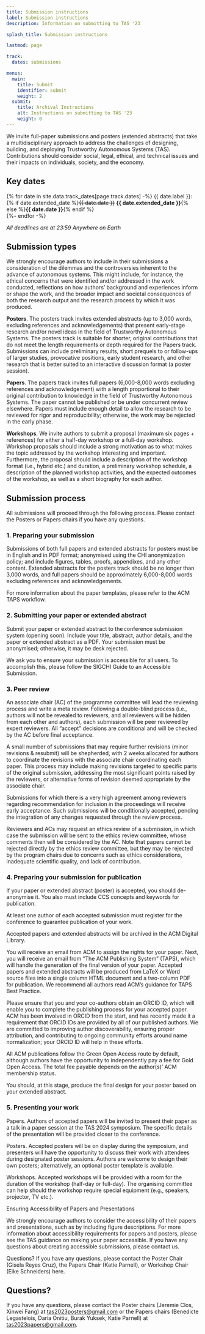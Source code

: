 ```yaml
---
title: Submission instructions
label: Submission instructions
description: Information on submitting to TAS '23

splash_title: Submission instructions

lastmod: page

track:
  dates: submissions

menus:
  main:
    title: Submit
    identifier: submit
    weight: 2
  submit:
    title: Archival Instructions
    alt: Instructions on submitting to TAS '23
    weight: 0
---
```


We invite full-paper submissions and posters (extended abstracts) that take a multidisciplinary approach to address the challenges of designing, building, and deploying Trustworthy Autonomous Systems (TAS). Contributions should consider social, legal, ethical, and technical issues and their impacts on individuals, society, and the economy. 

## Key dates

{% for date in site.data.track_dates[page.track.dates] -%}
{{ date.label }}: {% if date.extended_date %}<strike>{{ date.date }}</strike> <strong>{{ date.extended_date }}</strong>{% else %}<strong>{{ date.date }}</strong>{% endif %}<br>
{%- endfor -%}

<em class="small">All deadlines are at 23:59 Anywhere on Earth</em>

## Submission types 

We strongly encourage authors to include in their submissions a consideration of the dilemmas and the controversies inherent  to the advance of autonomous systems. This might include, for instance, the ethical concerns that were identified and/or addressed in the work conducted, reflections on how authors’ background and experiences inform or shape the work, and the broader impact and societal consequences of both the research output and the research process by which it was produced.

**Posters**. The posters track invites extended abstracts (up to 3,000 words, excluding references and acknowledgements) that present early-stage research and/or novel ideas in the field of Trustworthy Autonomous Systems. The posters track is suitable for shorter, original contributions that do not meet the length requirements or depth required for the Papers track. Submissions can include preliminary results, short prequels to or follow-ups of larger studies, provocative positions, early student research, and other research that is better suited to an interactive discussion format (a poster session).

**Papers**. The papers track invites full papers (6,000-8,000 words excluding references and acknowledgement) with a length proportional to their original contribution to knowledge in the field of Trustworthy Autonomous Systems. The paper cannot be published or be under concurrent review elsewhere. Papers must include enough detail to allow the research to be reviewed for rigor and reproducibility; otherwise,  the work may be rejected in the early phase.

**Workshops**. We invite authors to submit a proposal (maximum six pages + references) for either a half-day workshop or a full-day workshop. Workshop proposals should include a strong motivation as to what makes the topic addressed by the workshop interesting and important. Furthermore, the proposal should include a description of the workshop format (i.e., hybrid etc.) and duration, a preliminary workshop schedule, a description of the planned workshop activities, and the expected outcomes of the workshop, as well as a short biography for each author.

## Submission process

All submissions will proceed through the following process. Please contact the Posters or Papers chairs if you have any questions.

### 1. Preparing your submission
Submissions of both full papers and extended abstracts for posters must be in English and in PDF format; anonymised using the CHI anonymization policy; and include figures, tables, proofs, appendixes, and any other content. Extended abstracts for the posters track should be no longer than 3,000 words, and full papers should be approximately 6,000-8,000 words excluding references and acknowledgements.

For more information about the paper templates, please refer to the ACM TAPS workflow.

### 2. Submitting your paper or extended abstract
Submit your paper or extended abstract to the conference submission system (opening soon). Include your title, abstract, author details, and the paper or extended abstract as a PDF. Your submission must be anonymised; otherwise, it may be desk rejected.

We ask you to ensure your submission is accessible for all users. To accomplish this, please follow the SIGCHI Guide to an Accessible Submission.

### 3. Peer review

An associate chair (AC) of the programme committee will lead the reviewing process and write a meta review. Following a double-blind process (i.e., authors will not be revealed to reviewers, and all reviewers will be hidden from each other and authors), each submission will be peer reviewed by expert reviewers.  All “accept” decisions are conditional and will be checked by the AC before final acceptance.

A small number of submissions that may require further revisions (minor revisions & resubmit) will be shepherded, with 2 weeks allocated for authors to coordinate the revisions with the associate chair coordinating each paper. This process may include making revisions targeted to specific parts of the original submission, addressing the most significant points raised by the reviewers, or alternative forms of revision deemed appropriate by the associate chair.

Submissions for which there is a very high agreement among reviewers regarding recommendation for inclusion in the proceedings will receive early acceptance.  Such submissions will be conditionally accepted, pending the integration of any changes requested through the review process.

Reviewers and ACs may request an ethics review of a submission, in which case the submission will be sent to the ethics review committee, whose comments then will be considered by the AC. Note that papers cannot be rejected directly by the ethics review committee, but they may be rejected by the program chairs due to concerns such as ethics considerations, inadequate scientific quality, and lack of contribution.

### 4. Preparing your submission for publication
If your paper or extended abstract (poster) is accepted, you should de-anonymise it. You also must include CCS concepts and keywords for publication.

At least one author of each accepted submission must register for the conference to guarantee publication of your work. 

Accepted papers and extended abstracts will be archived in the ACM Digital Library.

You will receive an email from ACM to assign the rights for your paper. Next, you will receive an email from “The ACM Publishing System” (TAPS), which will handle the generation of the final version of your paper. Accepted papers and extended abstracts will be produced from LaTeX or Word source files into a single column HTML document and a two-column PDF for publication. We recommend all authors read ACM’s guidance for TAPS Best Practice.

Please ensure that you and your co-authors obtain an ORCID ID, which will enable you to complete the publishing process for your accepted paper. ACM has been involved in ORCID from the start, and has recently made it a requirement that ORCID IDs are provided by all of our published authors. We are committed to improving author discoverability, ensuring proper attribution, and contributing to ongoing community efforts around name normalization; your ORCID ID will help in these efforts.

All ACM publications follow the Green Open Access route by default, although authors have the opportunity to independently pay a fee for Gold Open Access. The total fee payable depends on the author(s)’ ACM membership status.

You should, at this stage, produce the final design for your poster based on your extended abstract.

### 5. Presenting your work

Papers. Authors of accepted papers will be invited to present their paper as a talk in a paper session at the TAS 2024 symposium. The specific details of the presentation will be provided closer to the conference.

Posters. Accepted posters will be on display during the symposium, and presenters will have the opportunity to discuss their work with attendees during designated poster sessions. Authors are welcome to design their own posters; alternatively, an optional poster template is available.

Workshops. Accepted workshops will be provided with a room for the duration of the workshop (half-day or full-day). The organising committee can help should the workshop require special equipment (e.g., speakers, projector, TV etc.).

Ensuring Accessibility of Papers and Presentations

We strongly encourage authors to consider the accessibility of their papers and presentations, such as by including figure descriptions. For more information about accessibility requirements for papers and posters, please see the TAS  guidance on making your paper accessible. If you have any questions about creating accessible submissions, please contact us.

Questions?
If you have any questions, please contact the Poster Chair (Gisela Reyes Cruz),  the Papers Chair (Katie Parnell), or Workshop Chair (Eike Schneiders) here.


## Questions?

If you have any questions, please contact the Poster chairs (Jeremie Clos,  Xinwei Fang) at [tas2023posters@gmail.com](mailto:tas2023posters@gmail.com "Send an email to the TAS '23 Posters chairs") or the Papers chairs (Benedicte Legastelois, Daria Onitiu, Burak Yuksek, Katie Parnell) at [tas2023papers@gmail.com](mailto:tas2023papers@gmail.com  "Send an email to the TAS '23 Papers chairs").  




